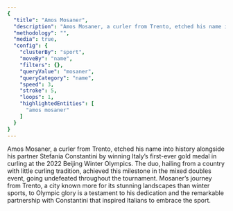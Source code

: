 ```yaml
---
{
  "title": "Amos Mosaner",
  "description": "Amos Mosaner, a curler from Trento, etched his name into history alongside his partner Stefania Constantini by winning Italy’s first-ever gold medal in curling at the 2022 Beijing Winter Olympics.",
  "methodology": "",
  "media": true,
  "config": {
    "clusterBy": "sport",
    "moveBy": "name",
    "filters": {},
    "queryValue": "mosaner",
    "queryCategory": "name",
    "speed": 3,
    "stroke": 5,
    "loops": 1,
    "highlightedEntities": [
      "amos mosaner"
    ]
  }
}
---
```

Amos Mosaner, a curler from Trento, etched his name into history alongside his partner Stefania Constantini by winning Italy’s first-ever gold medal in curling at the 2022 Beijing Winter Olympics. The duo, hailing from a country with little curling tradition, achieved this milestone in the mixed doubles event, going undefeated throughout the tournament. Mosaner’s journey from Trento, a city known more for its stunning landscapes than winter sports, to Olympic glory is a testament to his dedication and the remarkable partnership with Constantini that inspired Italians to embrace the sport.

